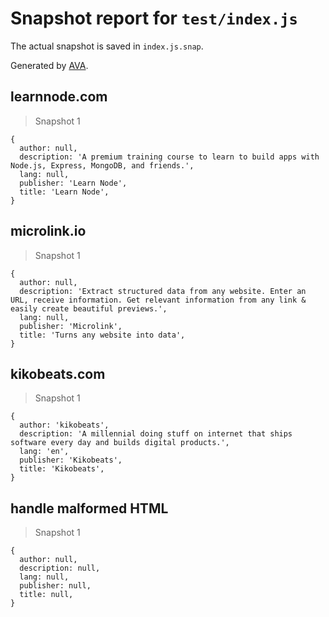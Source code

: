 # Snapshot report for `test/index.js`

The actual snapshot is saved in `index.js.snap`.

Generated by [AVA](https://avajs.dev).

## learnnode.com

> Snapshot 1

    {
      author: null,
      description: 'A premium training course to learn to build apps with Node.js, Express, MongoDB, and friends.',
      lang: null,
      publisher: 'Learn Node',
      title: 'Learn Node',
    }

## microlink.io

> Snapshot 1

    {
      author: null,
      description: 'Extract structured data from any website. Enter an URL, receive information. Get relevant information from any link & easily create beautiful previews.',
      lang: null,
      publisher: 'Microlink',
      title: 'Turns any website into data',
    }

## kikobeats.com

> Snapshot 1

    {
      author: 'kikobeats',
      description: 'A millennial doing stuff on internet that ships software every day and builds digital products.',
      lang: 'en',
      publisher: 'Kikobeats',
      title: 'Kikobeats',
    }

## handle malformed HTML

> Snapshot 1

    {
      author: null,
      description: null,
      lang: null,
      publisher: null,
      title: null,
    }

